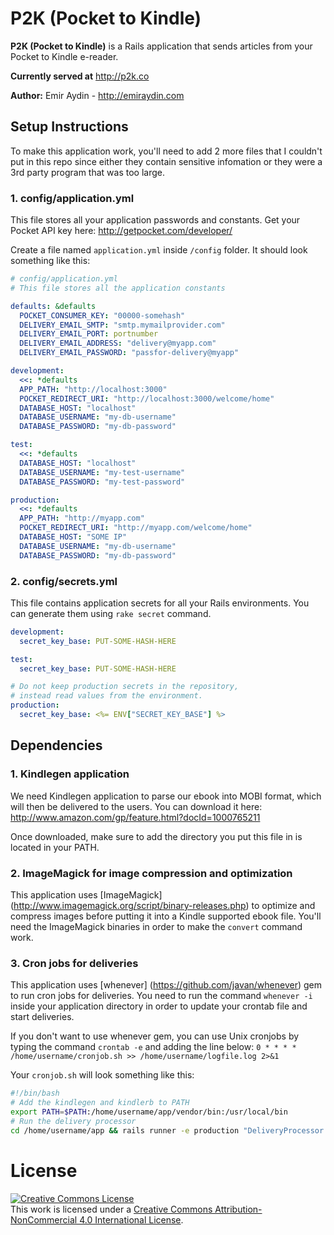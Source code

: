 P2K (Pocket to Kindle)
===
**P2K (Pocket to Kindle)** is a Rails application that sends articles from your Pocket to Kindle e-reader.

**Currently served at** http://p2k.co

**Author:** Emir Aydin - http://emiraydin.com

## Setup Instructions

To make this application work, you'll need to add 2 more files that I couldn't put in this repo since either they contain sensitive infomation or they were a 3rd party program that was too large.

### 1. config/application.yml

This file stores all your application passwords and constants. Get your Pocket API key here: http://getpocket.com/developer/

Create a file named `application.yml` inside `/config` folder. It should look something like this:

```yml
# config/application.yml
# This file stores all the application constants

defaults: &defaults
  POCKET_CONSUMER_KEY: "00000-somehash"
  DELIVERY_EMAIL_SMTP: "smtp.mymailprovider.com"
  DELIVERY_EMAIL_PORT: portnumber
  DELIVERY_EMAIL_ADDRESS: "delivery@myapp.com"
  DELIVERY_EMAIL_PASSWORD: "passfor-delivery@myapp"

development:
  <<: *defaults
  APP_PATH: "http://localhost:3000"
  POCKET_REDIRECT_URI: "http://localhost:3000/welcome/home"
  DATABASE_HOST: "localhost"
  DATABASE_USERNAME: "my-db-username"
  DATABASE_PASSWORD: "my-db-password"

test:
  <<: *defaults
  DATABASE_HOST: "localhost"
  DATABASE_USERNAME: "my-test-username"
  DATABASE_PASSWORD: "my-test-password"

production:
  <<: *defaults
  APP_PATH: "http://myapp.com"
  POCKET_REDIRECT_URI: "http://myapp.com/welcome/home"
  DATABASE_HOST: "SOME IP"
  DATABASE_USERNAME: "my-db-username"
  DATABASE_PASSWORD: "my-db-password"
```

### 2. config/secrets.yml
This file contains application secrets for all your Rails environments. You can generate them using `rake secret` command.

```yml
development:
  secret_key_base: PUT-SOME-HASH-HERE

test:
  secret_key_base: PUT-SOME-HASH-HERE

# Do not keep production secrets in the repository,
# instead read values from the environment.
production:
  secret_key_base: <%= ENV["SECRET_KEY_BASE"] %>
```

## Dependencies

### 1. Kindlegen application
We need Kindlegen application to parse our ebook into MOBI format, which will then be delivered to the users. You can download it here: http://www.amazon.com/gp/feature.html?docId=1000765211

Once downloaded, make sure to add the directory you put this file in is located in your PATH.

### 2. ImageMagick for image compression and optimization
This application uses [ImageMagick] (http://www.imagemagick.org/script/binary-releases.php) to optimize and compress images before putting it into a Kindle supported ebook file. You'll need the ImageMagick binaries in order to make the `convert` command work.

### 3. Cron jobs for deliveries
This application uses [whenever] (https://github.com/javan/whenever) gem to run cron jobs for deliveries.
You need to run the command `whenever -i` inside your application directory in order to update your crontab file and start deliveries.

If you don't want to use whenever gem, you can use Unix cronjobs by typing the command `crontab -e` and adding the line below:
`0 * * * * /home/username/cronjob.sh >> /home/username/logfile.log 2>&1`

Your `cronjob.sh` will look something like this:
```sh
#!/bin/bash
# Add the kindlegen and kindlerb to PATH
export PATH=$PATH:/home/username/app/vendor/bin:/usr/local/bin
# Run the delivery processor
cd /home/username/app && rails runner -e production "DeliveryProcessor.check"
```

License
===
<a rel="license" href="http://creativecommons.org/licenses/by-nc/4.0/"><img alt="Creative Commons License" style="border-width:0" src="https://i.creativecommons.org/l/by-nc/4.0/88x31.png" /></a><br />This work is licensed under a <a rel="license" href="http://creativecommons.org/licenses/by-nc/4.0/">Creative Commons Attribution-NonCommercial 4.0 International License</a>.
